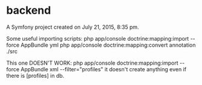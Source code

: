 backend
=======

A Symfony project created on July 21, 2015, 8:35 pm.

Some useful importing scripts:
php app/console doctrine:mapping:import --force AppBundle yml
php app/console doctrine:mapping:convert annotation ./src

This one DOESN'T WORK:
php app/console doctrine:mapping:import --force AppBundle xml --filter="profiles"
it doesn't create anything even if there is [profiles] in db.



